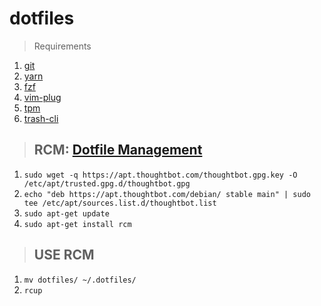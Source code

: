 # dotfiles
> Requirements
1. [git](https://git-scm.com/)
2. [yarn](https://classic.yarnpkg.com/lang/en/docs/install/#debian-stable)
3. [fzf](https://github.com/junegunn/fzf#using-linux-package-managers)
4. [vim-plug](https://github.com/junegunn/vim-plug)
5. [tpm](https://github.com/tmux-plugins/tpm)
6. [trash-cli](https://github.com/andreafrancia/trash-cli)
> ## RCM: [Dotfile Management](https://github.com/thoughtbot/rcm)
1. `sudo wget -q https://apt.thoughtbot.com/thoughtbot.gpg.key -O /etc/apt/trusted.gpg.d/thoughtbot.gpg`
2. `echo "deb https://apt.thoughtbot.com/debian/ stable main" | sudo tee /etc/apt/sources.list.d/thoughtbot.list`
3. `sudo apt-get update`
4. `sudo apt-get install rcm`
> ## USE RCM
1. `mv dotfiles/ ~/.dotfiles/`
2. `rcup`

